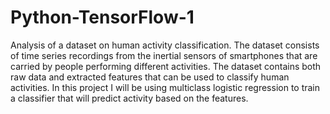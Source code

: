 # Python-TensorFlow-1
Analysis of a dataset on human activity classification. The dataset consists of time series recordings from the inertial sensors of smartphones that are carried by people performing different activities. The dataset contains both raw data and extracted features that can be used to classify human activities. In this project I will be using multiclass logistic regression to train a classifier that will predict activity based on the features.

